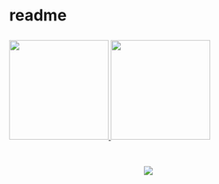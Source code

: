 # readme<p align="center">
<a href="https://github.com/itsaakif">
<img height="180em" src="https://github-readme-stats-eight-theta.vercel.app/api?username=itsaakif&show_icons=true&theme=nightowl&include_all_commits=true&count_private=true"/>
<img height="180em" src="https://github-readme-stats-eight-theta.vercel.app/api/top-langs/?username=itsaakif&layout=compact&langs_count=8&theme=nightowl"/>
</a>
</p>
<br/>
<p align = "center">
 <img src="https://activity-graph.herokuapp.com/graph?username=itsaakif&theme=redical">
</p>
